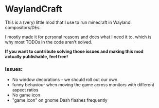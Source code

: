 # WaylandCraft

This is a (very) little mod that I use to run minecraft in Wayland compositors/DEs.

I mostly made it for personal reasons and does what I need it to, which is why most TODOs in the code aren't solved.

**If you want to contribute solving those issues and making this mod actually publishable, feel free!**

### Issues:
- No window decorations - we should roll out our own.
- funny behaviour when moving the game across monitors with different aspect ratios
- No game icon
- "game icon" on gnome Dash flashes frequently